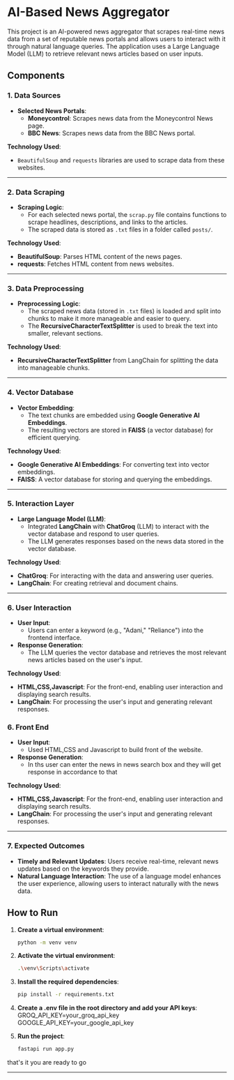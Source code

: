 
# AI-Based News Aggregator

This project is an AI-powered news aggregator that scrapes real-time news data from a set of reputable news portals and allows users to interact with it through natural language queries. The application uses a Large Language Model (LLM) to retrieve relevant news articles based on user inputs.

## Components

### 1. Data Sources
- **Selected News Portals**:
  - **Moneycontrol**: Scrapes news data from the Moneycontrol News page.
  - **BBC News**: Scrapes news data from the BBC News portal.

**Technology Used**: 
- `BeautifulSoup` and `requests` libraries are used to scrape data from these websites.

---

### 2. Data Scraping
- **Scraping Logic**: 
  - For each selected news portal, the `scrap.py` file contains functions to scrape headlines, descriptions, and links to the articles.
  - The scraped data is stored as `.txt` files in a folder called `posts/`.

**Technology Used**: 
- **BeautifulSoup**: Parses HTML content of the news pages.
- **requests**: Fetches HTML content from news websites.

---

### 3. Data Preprocessing
- **Preprocessing Logic**: 
  - The scraped news data (stored in `.txt` files) is loaded and split into chunks to make it more manageable and easier to query.
  - The **RecursiveCharacterTextSplitter** is used to break the text into smaller, relevant sections.

**Technology Used**:
- **RecursiveCharacterTextSplitter** from LangChain for splitting the data into manageable chunks.

---

### 4. Vector Database
- **Vector Embedding**: 
  - The text chunks are embedded using **Google Generative AI Embeddings**.
  - The resulting vectors are stored in **FAISS** (a vector database) for efficient querying.

**Technology Used**:
- **Google Generative AI Embeddings**: For converting text into vector embeddings.
- **FAISS**: A vector database for storing and querying the embeddings.

---

### 5. Interaction Layer
- **Large Language Model (LLM)**: 
  - Integrated **LangChain** with **ChatGroq** (LLM) to interact with the vector database and respond to user queries.
  - The LLM generates responses based on the news data stored in the vector database.

**Technology Used**:
- **ChatGroq**: For interacting with the data and answering user queries.
- **LangChain**: For creating retrieval and document chains.

---

### 6. User Interaction
- **User Input**: 
  - Users can enter a keyword (e.g., "Adani," "Reliance") into the frontend interface.
- **Response Generation**: 
  - The LLM queries the vector database and retrieves the most relevant news articles based on the user's input.

**Technology Used**:
- **HTML,CSS,Javascript**: For the front-end, enabling user interaction and displaying search results.
- **LangChain**: For processing the user's input and generating relevant responses.

### 6. Front End
- **User Input**: 
  - Used HTML,CSS and Javascript to build front of the website.
- **Response Generation**: 
  - In ths user can enter the news in news search box and they will get response in accordance to that 

**Technology Used**:
- **HTML,CSS,Javascript**: For the front-end, enabling user interaction and displaying search results.
- **LangChain**: For processing the user's input and generating relevant responses.


---

### 7. Expected Outcomes
- **Timely and Relevant Updates**: Users receive real-time, relevant news updates based on the keywords they provide.
- **Natural Language Interaction**: The use of a language model enhances the user experience, allowing users to interact naturally with the news data.

## How to Run

1. **Create a virtual environment**:
   ```bash
   python -m venv venv

2. **Activate the virtual environment**:
   ```bash
   .\venv\Scripts\activate

3. **Install the required dependencies**:
   ```bash
   pip install -r requirements.txt

4. **Create a .env file in the root directory and add your API keys**:
   GROQ_API_KEY=your_groq_api_key
   GOOGLE_API_KEY=your_google_api_key

5. **Run the project**:
   ```bash
   fastapi run app.py

 that's it you are ready to go
 
---





